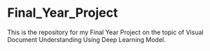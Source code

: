 # Final_Year_Project
This is the repository for my Final Year Project on the topic of Visual Document Understanding Using Deep Learning Model.
